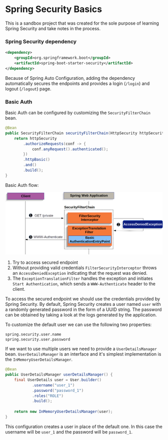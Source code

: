 # Spring Security Basics

This is a sandbox project that was created for the sole purpose of learning Spring Security and take notes in the process.

### Spring Security dependency

```xml
<dependency>
    <groupId>org.springframework.boot</groupId>
    <artifactId>spring-boot-starter-security</artifactId>
</dependency>
```

Because of Spring Auto Configuration, adding the dependency automatically secures the endpoints and provides a 
login (`/login`) and logout (`/logout`) page.

### Basic Auth

Basic Auth can be configured by customizing the `SecurityFilterChain` bean.

```java
@Bean
public SecurityFilterChain securityFilterChain(HttpSecurity httpSecurity) throws Exception {
    return httpSecurity
        .authorizeRequests(conf -> {
            conf.anyRequest().authenticated();
        })
        .httpBasic()
        .and()
        .build();
}
```

Basic Auth flow:

![](/docs/images/basic-auth.png)

1. Try to access secured endpoint
2. Without providing valid credentials `FilterSecurityInterceptor` throws an `AccessDeniedException` indicating that the request was denied.
3. The `ExceptionTranslationFilter` handles the exception and initiates `Start Authentication`, which sends a `WWW-Authenticate` header to the client.

To access the secured endpoint we should use the credentials provided by Spring Security. By default, Spring Security creates a user 
named `user` with a randomly generated password in the form of a UUID string. The password can be obtained by taking a look
at the logs generated by the application.

To customize the default user we can use the following two properties:
```properties
spring.security.user.name
spring.security.user.password
```

If we want to use multiple users we need to provide a `UserDetailsManager` bean. `UserDetailsManager` is an interface and
it's simplest implementation is the `InMemoryUserDetailsManager`.

```java
@Bean
public UserDetailsManager userDetailsManager() {
    final UserDetails user = User.builder()
            .username("user_1")
            .password("password_1")
            .roles("ROLE")
            .build();

    return new InMemoryUserDetailsManager(user);
}
```

This configuration creates a user in place of the default one. In this case the username will be `user_1` and the password
will be `password_1`.